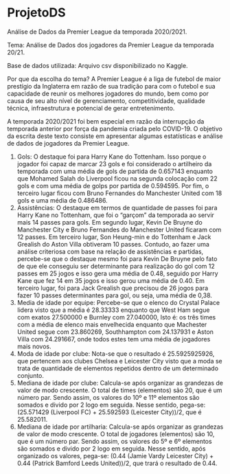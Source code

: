 # ProjetoDS
Análise de Dados da Premier League da temporada 2020/2021.

Tema: Análise de Dados dos jogadores da Premier League da temporada 20/21.

Base de dados utilizada: Arquivo csv disponibilizado no Kaggle.

Por que da escolha do tema? A Premier League é a liga de futebol de maior prestígio da Inglaterra em razão de sua tradição para com o futebol e sua capacidade de reunir os melhores jogadores do mundo, bem como por causa de seu alto nível de gerenciamento, competitividade, qualidade técnica, infraestrutura e potencial de gerar entretenimento. 

A temporada 2020/2021 foi bem especial em razão da interrupção da temporada anterior por força da pandemia criada pelo COVID-19. O objetivo da escrita deste texto consiste em apresentar algumas estatísticas e análise de dados de jogadores da Premier League.

1) Gols: O destaque foi para Harry Kane do Tottenham. Isso porque o jogador foi capaz de marcar 23 gols e foi considerado o artilheiro da temporada com uma média de gols de partida de 0.657143 enquanto que Mohamed Salah do Liverpool ficou na segunda colocação com 22 gols e com uma média de golps por partida de 0.594595. Por fim, o terceiro lugar ficou com Bruno Fernandes do Manchester United com 18 gols e uma média de 0.486486.
2) Assistências: O destaque em termos de quantidade de passes foi para Harry Kane no Tottenham, que foi o “garçom” da temporada ao servir mais 14 passes para gols. Em segundo lugar, Kevin De Bruyne do Manchester City e Bruno Fernandes do Manchester United ficaram com 12 passes. Em terceiro lugar, Son Heung-min e do Tottenham  e Jack Grealish do Aston Villa obtiveram 10 passes. Contudo, ao fazer uma análise criteriosa com base na relação de assistências e partidas, percebe-se que o destaque mesmo foi para Kevin De Bruyne pelo fato de que ele conseguiu ser determinante para realização do gol com 12 passes em 25 jogos e isso gera uma média de 0.48, seguido por Harry Kane que fez 14 em 35 jogos e isso gerou uma média de 0.40. Em terceiro lugar, foi para Jack Grealish que precisou de 26 jogos para fazer 10 passes determinantes para gol, ou seja, uma média de 0,38.
3) Media de idade por equipe: Percebe-se que o elenco do Crystal Palace lidera visto que a média é 28.33333 enquanto que West Ham segue com exatos 27.500000 e Burnley com 27.040000, Isto é: os três times com a média de elenco mais envelhecida enquanto que Machester United segue com 23.860269, Southhampton com 24.137931 e Aston Villa com 24.291667, onde todos estes tem uma média de jogadores mais novos.
4) Moda de idade por clube: Nota-se que o resultado é 25.5925925926, que pertencem aos clubes Chelsea e Leicester City visto que a moda se trata de quantidade de elementos repetidos dentro de um determinado conjunto.
5) Mediana de idade por clube:	Calcula-se após organizar as grandezas de valor de modo crescente. O total de times (elementos) são 20, que é um número par. Sendo assim, os valores do 10º e 11º elementos são somados e divido por 2 logo em seguida. Nesse sentido, pega-se: (25.571429 (Liverpool FC) + 25.592593 (Leicester City))/2, que é 25.582011.
6) Mediana de idade por artilharia: Calcula-se após organizar as grandezas de valor de modo crescente. O total de jogadores (elementos) são 10, que é um número par. Sendo assim, os valores do 5º e 6º elementos são somados e divido por 2 logo em seguida. Nesse sentido, após organizado os valores, pega-se: (0.44 (Jamie Vardy Leicester City) + 0.44 (Patrick Bamford Leeds United))/2, que trará o resultado de 0.44.

